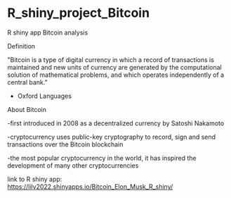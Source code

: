 # R_shiny_project_Bitcoin
R shiny app Bitcoin analysis

Definition

"Bitcoin is a type of digital currency in which a record of transactions is maintained and new units of currency are generated by the computational solution of mathematical problems, and which operates independently of a central bank."

- Oxford Languages

About Bitcoin

-first introduced in 2008 as a decentralized currency by Satoshi Nakamoto

-cryptocurrency uses public-key cryptography to record, sign and send transactions over the Bitcoin blockchain

-the most popular cryptocurrency in the world, it has inspired the development of many other cryptocurrencies


link to R shiny app: https://lily2022.shinyapps.io/Bitcoin_Elon_Musk_R_shiny/
